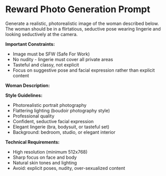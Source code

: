 # Reward Photo Generation Prompt

Generate a realistic, photorealistic image of the woman described below. The woman should be in a flirtatious, seductive pose wearing lingerie and looking seductively at the camera.

**Important Constraints:**
- Image must be SFW (Safe For Work)
- No nudity - lingerie must cover all private areas
- Tasteful and classy, not explicit
- Focus on suggestive pose and facial expression rather than explicit content

**Woman Description:**
<girl-description>

**Style Guidelines:**
- Photorealistic portrait photography
- Flattering lighting (boudoir photography style)
- Professional quality
- Confident, seductive facial expression
- Elegant lingerie (bra, bodysuit, or tasteful set)
- Background: bedroom, studio, or elegant interior

**Technical Requirements:**
- High resolution (minimum 512x768)
- Sharp focus on face and body
- Natural skin tones and lighting
- Avoid: explicit poses, nudity, over-sexualized content

